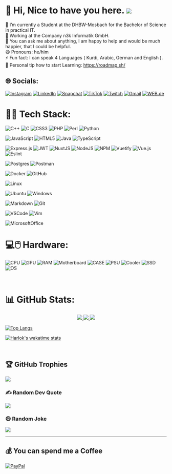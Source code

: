 # 💫 Hi, Nice to have you here. [![](https://visitcount.itsvg.in/api?id=Moha-01&icon=0&color=0)](https://visitcount.itsvg.in)

🌱 I’m currently a Student at the DHBW-Mosbach for the Bachelor of Science in practical IT.<br>💼 Working at the Company n3k Informatik GmbH.<br>💬 You can ask me about anything, I am happy to help and would be much happier, that I could be helpful.<br>😄 Pronouns: he/him<br>⚡ Fun fact: I can speak 4 Languages ( Kurdi, Arabic, German and English ).<br>
📘 Personal tip how to start Learning: https://roadmap.sh/<br>

## 🌐 Socials:

[![Instagram](https://img.shields.io/badge/Instagram-%23E4405F.svg?logo=Instagram&logoColor=white)](https://instagram.com/mad_moha01)
[![LinkedIn](https://img.shields.io/badge/LinkedIn-%230077B5.svg?logo=linkedin&logoColor=white)](https://linkedin.com/in/mohamed-haji-518487194)
[![Snapchat](https://img.shields.io/badge/Snapchat-%23FFFC00.svg?logo=snapchat&logoColor=white)](https://www.snapchat.com/add/heronley?share_id=Cuw_rT_I110&locale=de-DE)
[![TikTok](https://img.shields.io/badge/TikTok-%23000000.svg?logo=TikTok&logoColor=white)](https://tiktok.com/@moeaclegend)
[![Twitch](https://img.shields.io/badge/Twitch-%239146FF.svg?logo=Twitch&logoColor=white)](https://twitch.tv/moeaclegend)
[![Gmail](https://img.shields.io/badge/Gmail-D14836?logo=gmail&logoColor=white)](mailto:hajimuhammed@gmail.com)
[![WEB.de](https://img.shields.io/badge/WEB.de-%23404d59.svg?logo=mail&logoColor=%2361DAFB)](mailto:haji.m@web.de)

# 👨‍💻 Tech Stack:

![C++](https://img.shields.io/badge/c++-%2300599C.svg?style=for-the-badge&logo=c%2B%2B&logoColor=white)
![C](https://img.shields.io/badge/c-%2300599C.svg?style=for-the-badge&logo=c&logoColor=white)
![CSS3](https://img.shields.io/badge/css3-%231572B6.svg?style=for-the-badge&logo=css3&logoColor=white)
![PHP](https://img.shields.io/badge/php-%23777BB4.svg?style=for-the-badge&logo=php&logoColor=white)
![Perl](https://img.shields.io/badge/perl-%2339457E.svg?style=for-the-badge&logo=perl&logoColor=white)
![Python](https://img.shields.io/badge/python-3670A0?style=for-the-badge&logo=python&logoColor=ffdd54)
<!--  ![LaTeX](https://img.shields.io/badge/latex-%23008080.svg?style=for-the-badge&logo=latex&logoColor=white) -->
![JavaScript](https://img.shields.io/badge/javascript-%23323330.svg?style=for-the-badge&logo=javascript&logoColor=%23F7DF1E)
![HTML5](https://img.shields.io/badge/html5-%23E34F26.svg?style=for-the-badge&logo=html5&logoColor=white)
![Java](https://img.shields.io/badge/java-%23ED8B00.svg?style=for-the-badge&logo=java&logoColor=white)
![TypeScript](https://img.shields.io/badge/typescript-%23007ACC.svg?style=for-the-badge&logo=typescript&logoColor=white)
<!-- ![Swift](https://img.shields.io/badge/swift-F54A2A?style=for-the-badge&logo=swift&logoColor=white) -->
<!-- ![Bootstrap](https://img.shields.io/badge/bootstrap-%23563D7C.svg?style=for-the-badge&logo=bootstrap&logoColor=white) -->
<!-- ![Chart.js](https://img.shields.io/badge/chart.js-F5788D.svg?style=for-the-badge&logo=chart.js&logoColor=white) -->
![Express.js](https://img.shields.io/badge/express.js-%23404d59.svg?style=for-the-badge&logo=express&logoColor=%2361DAFB)
![JWT](https://img.shields.io/badge/JWT-black?style=for-the-badge&logo=JSON%20web%20tokens)
![NuxtJS](https://img.shields.io/badge/Nuxt-black?style=for-the-badge&logo=nuxt.js&logoColor=white)
![NodeJS](https://img.shields.io/badge/node.js-6DA55F?style=for-the-badge&logo=node.js&logoColor=white)
![NPM](https://img.shields.io/badge/NPM-%23000000.svg?style=for-the-badge&logo=npm&logoColor=white)
![Vuetify](https://img.shields.io/badge/Vuetify-1867C0?style=for-the-badge&logo=vuetify&logoColor=AEDDFF)
![Vue.js](https://img.shields.io/badge/vuejs-%2335495e.svg?style=for-the-badge&logo=vuedotjs&logoColor=%234FC08D)
![Eslint](https://img.shields.io/badge/eslint-4B32C3?style=for-the-badge&logo=eslint&logoColor=white)
<!-- ![Prettier](https://img.shields.io/badge/prettier-F7B93E?style=for-the-badge&logo=prettier&logoColor=white) -->
<!-- ![Yarn](https://img.shields.io/badge/yarn-%232C8EBB.svg?style=for-the-badge&logo=yarn&logoColor=white) -->
<!-- ![Apache](https://img.shields.io/badge/apache-%23D42029.svg?style=for-the-badge&logo=apache&logoColor=white) -->
<!-- ![MySQL](https://img.shields.io/badge/mysql-%2300f.svg?style=for-the-badge&logo=mysql&logoColor=white) -->
![Postgres](https://img.shields.io/badge/postgres-%23316192.svg?style=for-the-badge&logo=postgresql&logoColor=white)
![Postman](https://img.shields.io/badge/Postman-FF6C37?style=for-the-badge&logo=postman&logoColor=white)
<!-- ![Raspberry Pi](https://img.shields.io/badge/-RaspberryPi-C51A4A?style=for-the-badge&logo=Raspberry-Pi) -->
![Docker](https://img.shields.io/badge/docker-%230db7ed.svg?style=for-the-badge&logo=docker&logoColor=white)
![GitHub](https://img.shields.io/badge/GitHub-100000?style=for-the-badge&logo=github&logoColor=white)
<!-- ![StackOverflow](https://img.shields.io/badge/Stack_Overflow-FE7A16?style=for-the-badge&logo=stack-overflow&logoColor=white) -->
![Linux](https://img.shields.io/badge/Linux-FCC624?style=for-the-badge&logo=linux&logoColor=black)
<!-- ![ShellScript](https://img.shields.io/badge/Shell_Script-121011?style=for-the-badge&logo=gnu-bash&logoColor=white) -->
<!-- ![CentOS](https://img.shields.io/badge/Cent%20OS-262577?style=for-the-badge&logo=CentOS&logoColor=white) -->
<!-- ![Debian](https://img.shields.io/badge/Debian-A81D33?style=for-the-badge&logo=debian&logoColor=white) -->
<!-- ![MacOS](https://img.shields.io/badge/mac%20os-000000?style=for-the-badge&logo=apple&logoColor=white) -->
![Ubuntu](https://img.shields.io/badge/Ubuntu-E95420?style=for-the-badge&logo=ubuntu&logoColor=white)
![Windows](https://img.shields.io/badge/Windows-0078D6?style=for-the-badge&logo=windows&logoColor=white)
<!-- ![WordPress](https://img.shields.io/badge/Wordpress-21759B?style=for-the-badge&logo=wordpress&logoColor=white) -->
![Markdown](https://img.shields.io/badge/Markdown-000000?style=for-the-badge&logo=markdown&logoColor=white)
![Git](https://img.shields.io/badge/git-%23F05033.svg?style=for-the-badge&logo=git&logoColor=white)
<!-- ![Atom](https://img.shields.io/badge/Atom-66595C?style=for-the-badge&logo=Atom&logoColor=white) -->
![VSCode](https://img.shields.io/badge/Visual_Studio_Code-007ACC?style=for-the-badge&logo=visual-studio-code&logoColor=white)
![Vim](https://img.shields.io/badge/Vim-019733?style=for-the-badge&logo=Vim&logoColor=white)
<!-- ![Eclipse](https://img.shields.io/badge/Eclipse-2C2255?style=for-the-badge&logo=Eclipse&logoColor=white) -->
<!-- ![IntelliJ](https://img.shields.io/badge/IntelliJ_IDEA-000000?style=for-the-badge&logo=IntelliJ-IDEA&logoColor=white) -->
<!-- ![NotePad++](https://img.shields.io/badge/Notepad%2B%2B-007396?style=for-the-badge&logo=Notepad%2B%2B&logoColor=white) -->
<!-- ![XCode](https://img.shields.io/badge/Xcode-007ACC?style=for-the-badge&logo=Xcode&logoColor=white) -->
![MicrosoftOffice](https://img.shields.io/badge/Microsoft_Office-D83B01?style=for-the-badge&logo=microsoft-office&logoColor=white)
<!-- ![Chrome](https://img.shields.io/badge/Chrome-4285F4?style=for-the-badge&logo=google-chrome&logoColor=white) -->

# 💻🖱️ Hardware:

![CPU](https://img.shields.io/badge/AMD-Ryzen_5_5500-ED1C24?style=for-the-badge&logo=amd&logoColor=white)
![GPU](https://img.shields.io/badge/NVIDIA-RTX2070-76B900?style=for-the-badge&logo=nvidia&logoColor=white)
![RAM](https://img.shields.io/badge/Patriot-Viper4_2x16GB-DD3200?style=for-the-badge&logo=patriot&logoColor=white)
![Motherboard](https://img.shields.io/badge/ASRock-Fatal1ty_B450-333333?style=for-the-badge&logo=asrock&logoColor=white)
![CASE](https://img.shields.io/badge/InterTech-WIII_RGB-333333?style=for-the-badge&logo=intertech&logoColor=white)
![PSU](https://img.shields.io/badge/bequiet!-System_Power_9_600W-333333?style=for-the-badge&logo=bequiet&logoColor=white)
![Cooler](https://img.shields.io/badge/Arctic-Liquid_Freezer_II_240-333333?style=for-the-badge&logo=arctic&logoColor=white)
![SSD](https://img.shields.io/badge/Kingston-NV1_1TB-333333?style=for-the-badge&logo=kingston&logoColor=white)
![OS](https://img.shields.io/badge/Windows-11_Pro-0078D6?style=for-the-badge&logo=windows&logoColor=white)

<br>

# 📊 GitHub Stats:

<p align="center">
  <a href="https://github.com/Moha-01">
    <img src="http://github-profile-summary-cards.vercel.app/api/cards/profile-details?username=Moha-01&theme=transparent" />
  </a>
  <a href="https://github.com/Moha-01">
    <img src="https://github-readme-streak-stats.herokuapp.com/?user=Moha-01&hide_border=true&card_width=338&theme=transparent" />
  </a>
  <a href="https://github.com/Moha-01">
    <img src="http://github-profile-summary-cards.vercel.app/api/cards/stats?username=Moha-01&theme=transparent" />
 

  
[![Top Langs](https://github-readme-stats.vercel.app/api/top-langs/?username=Moha-01&layout=compact)](https://github.com/Moha-01/github-readme-stats)
    
[![Harlok's wakatime stats](https://github-readme-stats.vercel.app/api/wakatime?username=Harlok&layout=compact)](https://github.com/Moha-01/github-readme-stats)


<br>

## 🏆 GitHub Trophies

![](https://github-profile-trophy.vercel.app/?username=Moha-01&theme=darkhub&no-frame=true&no-bg=true&margin-w=15&margin-h=15&column=7)

### ✍️ Random Dev Quote

![](https://quotes-github-readme.vercel.app/api?type=horizontal&theme=radical)

### 😄 Random Joke

![](https://readme-jokes.vercel.app/api)

---

## 💰 You can spend me a Coffee

[![PayPal](https://img.shields.io/badge/PayPal-00457C?style=for-the-badge&logo=paypal&logoColor=white)](https://paypal.me/Mohamedhaji01)

  <!-- Proudly created with GPRM ( https://gprm.itsvg.in ) -->

